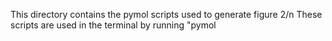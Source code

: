 This directory contains the pymol scripts used to generate figure 2/n
These scripts are used in the terminal by running "pymol <script> from this directory
